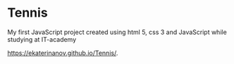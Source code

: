 # Tennis
My first JavaScript project created using html 5, css 3 and JavaScript while studying at IT-academy

https://ekaterinanov.github.io/Tennis/.
